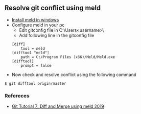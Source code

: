 ## Resolve git conflict using meld

* [Install meld in windows](https://meldmerge.org/)
* Configure meld in your pc
    * Edit gitconfig file in C:\Users\<username>\
    * Add following line in the gitconfig file
    ```text
    [diff]
	    tool = meld
    [difftool "meld"]  
	    path = C:/Program Files (x86)/Meld/Meld.exe  
    [difftool]
	    prompt = false

    ``` 
* Now check and resolve conflict using the following command
```github
$ git difftool origin/master
```


### Refereces
* [Git Tutorial 7: Diff and Merge using meld 2019](https://www.youtube.com/watch?v=4BqEXdI-Km0)